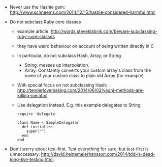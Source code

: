 *   Never use the Hashie gem: http://www.schneems.com/2014/12/15/hashie-considered-harmful.html

*   Do not subclass Ruby core classes
    *   example article: http://words.steveklabnik.com/beware-subclassing-ruby-core-classes
    *   they have weird behaviour on account of being written directly in C
    *   In particular, do not subclass Hash, Array, or String
        *   String: messes up interpolation.
        *   Array: Constantly converts your custom array's class from the name of your custom
            class to plain old Array (for example)   
    *   With special focus on not subclassing Hash:
             http://tenderlovemaking.com/2014/06/02/yagni-methods-are-killing-me.html
    *   Use delegation instead. E.g. this example delegates to String

            require 'delegate'

            class Name < SimpleDelegator
              def initialize
                super("")
              end
            end


*   Don't worry about test-first. Test everything for sure, but test-first is unneccessary:
        http://david.heinemeierhansson.com/2014/tdd-is-dead-long-live-testing.html


